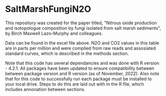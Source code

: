 # SaltMarshFungiN2O
This repository was created for the paper titled, "Nitrous oxide production and isotopologue composition by fungi isolated from salt marsh sediments", by Birch Maxwell Lazo-Murphy and colleagues.

Data can be found in the excel file above. 
N2O and CO2 values in this table are in parts per million and were complied from raw reads and assosiated standard curves, which is described in the methods section.

Note that this code has several dependancies and was done with R version - 4.2.1. All packages have been updated to ensure compatibility between between package version and R version (as of November, 2022). Also note that for this code to successfully run each package must be installed to your local drive. Steps to do this are laid out with in the R file, which includes annonation between sections.
